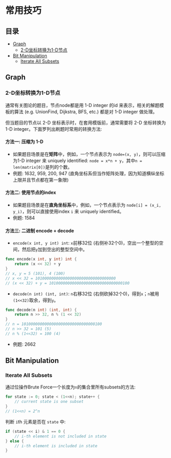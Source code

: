 # 常用技巧

## 目录
* [Graph](#graph)
    * [2-D坐标转换为1-D节点](#2-d坐标转换为1-d节点)
* [Bit Manipulation](#bit-manipulation)
    * [Iterate All Subsets](#iterate-all-subsets)

## Graph
### 2-D坐标转换为1-D节点

通常有关图论的题目，节点node都是用 1-D integer 的id 来表示，相关的解题模板的算法 (e.g. UnionFind, Dijkstra, BFS, etc.) 都是对 1-D integer 做处理。

但当题目的节点以 2-D 坐标表示时，在套用模版前，通常需要将 2-D 坐标转换为 1-D integer。下面罗列出刷题时常用的转换方法:

#### 方法一: 压缩为 1-D
* 如果题目场景是在**矩阵**中，例如，一个节点表示为 `node=(x, y)`，则可以压缩为1-D integer 来 uniquely identified: `node = x*n + y`，其中`n = len(matrix[0])`是列的个数。
* 例题: 1632, 959, 200, 947 (直角坐标系但当作矩阵处理，因为知道横纵坐标上限并且节点都在第一象限)

#### 方法二: 使用节点的index
* 如果题目场景是在**直角坐标系**中，例如，一个节点表示为 `node[i] = (x_i, y_i)`，则可以直接使用index `i` 来 uniquely identified。
* 例题: 1584

#### 方法三: 二进制 encode + decode
* `encode(x int, y int) int`: `x`前移32位 (右侧补32个0)，空出一个整型的空间，然后把`y`加到空出的整型空间中。
```go
func encode(x int, y int) int {
    return (x << 32) + y
}
// x, y = 5 (101), 4 (100)
// x << 32 = 10100000000000000000000000000000000
// (x << 32) + y = 10100000000000000000000000000000100
```
* `decode(n int) (int, int)`: `n`右移32位 (右侧砍掉32个0)，得到`x`；`n`被用`(1<<32)`取余，得到`y`。
```go
func decode(n int) (int, int) {
    return n >> 32, n % (1 << 32)
}
// n = 10100000000000000000000000000000100
// n >> 32 = 101 (5)
// n % (1<<32) = 100 (4)
```
* 例题: 2662

## Bit Manipulation
### Iterate All Subsets
通过位操作Brute Force一个长度为`n`的集合里所有subsets的方法:
```go
for state := 0; state < (1<<n); state++ {
    // current state is one subset
}
// (1<<n) = 2^n
```
判断 `i`th 元素是否在 `state` 中:
```go
if (state << i) & 1 == 0 {
    // i-th element is not included in state
} else {
    // i-th element is included in state
}
```
